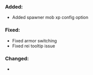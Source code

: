 ### Added:
- Added spawner mob xp config option
### Fixed:
- Fixed armor switching
- Fixed rei tooltip issue
### Changed:
- 